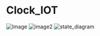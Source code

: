 # Clock_IOT
![Image](https://github.com/piplus/Clock_IOT/assets/150150120/e61dbf99-d163-4496-89ae-3886068e8086)
![image2](https://github.com/piplus/Clock_IOT/assets/150150120/c2ffeb67-212a-4f5d-90ac-e7510fbedad6)
![state_diagram](https://github.com/piplus/Clock_IOT/assets/150150120/21850b93-71a5-462a-b4f8-5a4615b57f57)
